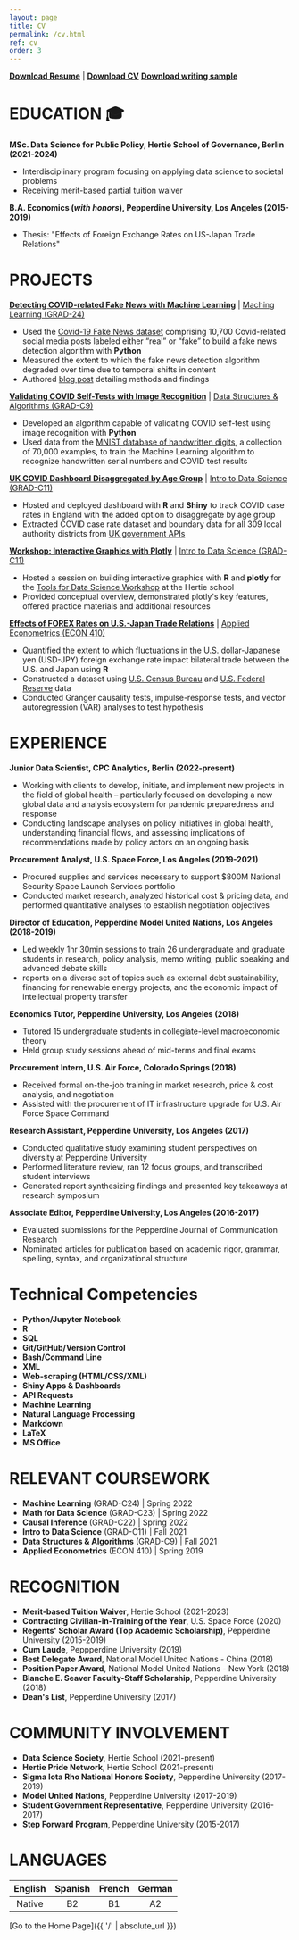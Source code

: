 ```yaml
---
layout: page
title: CV
permalink: /cv.html
ref: cv
order: 3
---
```


**[Download Resume](assets/pdf/Kerr_Steven_Resume.pdf)** \| **[Download CV](assets/pdf/Kerr_Steven_CV.pdf)**
**[Download writing sample](assets/html/ML-blog-post.html)**

# **EDUCATION** 🎓
**MSc. Data Science for Public Policy, Hertie School of Governance, Berlin (2021-2024)**
  * Interdisciplinary program focusing on applying data science to societal problems
  * Receiving merit-based partial tuition waiver

**B.A. Economics (*with honors*), Pepperdine University, Los Angeles (2015-2019)**
  * Thesis: "Effects of Foreign Exchange Rates on US-Japan Trade Relations"

# **PROJECTS**
**[Detecting COVID-related Fake News with Machine Learning](/projects.html#detecting-covid-fake-news)** \| [Maching Learning (GRAD-24)](https://www.hertie-school.org/en/study/course-catalogue/course/course/machine-learning)
  * Used the [Covid-19 Fake News dataset](https://paperswithcode.com/dataset/covid-19-fake-news-dataset) comprising 10,700 Covid-related social media posts labeled either “real” or “fake” to build a fake news detection algorithm with **Python**
  * Measured the extent to which the fake news detection algorithm degraded over time due to temporal shifts in content
  * Authored [blog post](assets/html/ML-blog-post.html) detailing methods and findings

**[Validating COVID Self-Tests with Image Recognition](/projects.html#validating-covid-self-tests)** \| [Data Structures & Algorithms (GRAD-C9)](https://www.hertie-school.org/en/study/course-catalogue/course/course/data-structures-and-algorithms)
  * Developed an algorithm capable of validating COVID self-test using image recognition with **Python**
  * Used data from the [MNIST database of handwritten digits](http://yann.lecun.com/exdb/mnist/), a collection of 70,000 examples, to train the Machine Learning algorithm to recognize handwritten serial numbers and COVID test results

**[UK COVID Dashboard Disaggregated by Age Group](/projects.html#uk-covid-dashboard)** \| [Intro to Data Science (GRAD-C11)](https://www.hertie-school.org/en/study/course-catalogue/course/course/introduction-to-data-science)
  * Hosted and deployed dashboard with **R** and **Shiny** to track COVID case rates in England with the added option to disaggregate by age group
  * Extracted COVID case rate dataset and boundary data for all 309 local authority districts from [UK government APIs](https://coronavirus.data.gov.uk)

**[Workshop: Interactive Graphics with Plotly](https://github.com/smkerr/plotly-workshop)** \| [Intro to Data Science (GRAD-C11)](https://www.hertie-school.org/en/study/course-catalogue/course/course/introduction-to-data-science)
  * Hosted a session on building interactive graphics with **R** and **plotly** for the [Tools for Data Science Workshop](https://intro-to-data-science-21-workshop.github.io/) at the Hertie school
  * Provided conceptual overview, demonstrated plotly's key features, offered practice materials and additional resources

**[Effects of FOREX Rates on U.S.-Japan Trade Relations](https://github.com/smkerr/FOREX-trade)** \| [Applied Econometrics (ECON 410)](https://seaver.pepperdine.edu/social-science/undergraduate/economics/)
  * Quantified the extent to which fluctuations in the U.S. dollar-Japanese yen (USD-JPY) foreign exchange rate impact bilateral trade between the U.S. and Japan using **R**
  * Constructed a dataset using [U.S. Census Bureau](https://www.census.gov/foreign-trade/statistics/country/index.html) and [U.S. Federal Reserve](https://fred.stlouisfed.org/series/DEXJPUS) data
  * Conducted Granger causality tests, impulse-response tests, and vector autoregression (VAR) analyses to test hypothesis

# **EXPERIENCE**
**Junior Data Scientist, CPC Analytics, Berlin (2022-present)**
  * Working with clients to develop, initiate, and implement new projects in the field of global health – particularly focused on developing a new global data and analysis ecosystem for pandemic preparedness and response
  * Conducting landscape analyses on policy initiatives in global health, understanding financial flows, and assessing implications of recommendations made by policy actors on an ongoing basis

**Procurement Analyst, U.S.  Space Force, Los Angeles (2019-2021)**
  * Procured supplies and services necessary to support $800M National Security Space Launch Services portfolio
  * Conducted market research, analyzed historical cost & pricing data, and performed quantitative analyses to establish negotiation objectives

**Director of Education, Pepperdine Model United Nations, Los Angeles (2018-2019)**
  * Led weekly 1hr 30min sessions to train 26 undergraduate and graduate students in research, policy analysis, memo writing, public speaking and advanced debate skills
  * reports on a diverse set of topics such as external debt sustainability, financing for renewable energy projects, and the economic impact of intellectual property transfer

**Economics Tutor, Pepperdine University, Los Angeles (2018)**
  * Tutored 15 undergraduate students in collegiate-level macroeconomic theory
  * Held group study sessions ahead of mid-terms and final exams

**Procurement Intern, U.S. Air Force, Colorado Springs (2018)**
  * Received formal on-the-job training in market research, price & cost analysis, and negotiation
  * Assisted with the procurement of IT infrastructure upgrade for U.S. Air Force Space Command

**Research Assistant, Pepperdine University, Los Angeles (2017)**
  * Conducted qualitative study examining student perspectives on diversity at Pepperdine University
  * Performed literature review, ran 12 focus groups, and transcribed student interviews
  * Generated report synthesizing findings and presented key takeaways at research symposium

**Associate Editor, Pepperdine University, Los Angeles (2016-2017)**
  * Evaluated submissions for the Pepperdine Journal of Communication Research
  * Nominated articles for publication based on academic rigor, grammar, spelling, syntax, and organizational structure

# **Technical Competencies**
* **Python/Jupyter Notebook**
* **R**
* **SQL**
* **Git/GitHub/Version Control**
* **Bash/Command Line**
* **XML**
* **Web-scraping (HTML/CSS/XML)**
* **Shiny Apps & Dashboards**
* **API Requests**
* **Machine Learning**
* **Natural Language Processing**
* **Markdown**
* **LaTeX**
* **MS Office**

# **RELEVANT COURSEWORK**
* **Machine Learning** (GRAD-C24) \| Spring 2022
* **Math for Data Science** (GRAD-C23) \| Spring 2022
* **Causal Inference** (GRAD-C22) \| Spring 2022
* **Intro to Data Science** (GRAD-C11) \| Fall 2021
* **Data Structures & Algorithms** (GRAD-C9) \| Fall 2021
* **Applied Econometrics** (ECON 410) \| Spring 2019

# **RECOGNITION**
* **Merit-based Tuition Waiver**, Hertie School (2021-2023)
* **Contracting Civilian-in-Training of the Year**, U.S. Space Force (2020)
* **Regents' Scholar Award (Top Academic Scholarship)**, Pepperdine University (2015-2019)
* **Cum Laude**, Peppperdine University (2019)
* **Best Delegate Award**, National Model United Nations - China (2018)
* **Position Paper Award**, National Model United Nations - New York (2018)
* **Blanche E. Seaver Faculty-Staff Scholarship**, Pepperdine University (2018)
* **Dean's List**, Pepperdine University (2017)

# **COMMUNITY INVOLVEMENT**
* **Data Science Society**, Hertie School (2021-present)
* **Hertie Pride Network**, Hertie School (2021-present)
* **Sigma Iota Rho National Honors Society**, Pepperdine University (2017-2019)
* **Model United Nations**, Pepperdine University (2017-2019)
* **Student Government Representative**, Pepperdine University (2016-2017)
* **Step Forward Program**, Pepperdine University (2015-2017)

# **LANGUAGES**

| English | Spanish | French | German |
| :----: | :----: | :----: | :----: |
| Native  | B2      | B1     | A2     |

[Go to the Home Page]({{ '/' | absolute_url }})
